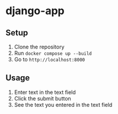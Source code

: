 # django-app

## Setup

1. Clone the repository
2. Run `docker compose up --build`
3. Go to `http://localhost:8000`

## Usage

1. Enter text in the text field
2. Click the submit button
3. See the text you entered in the text field
